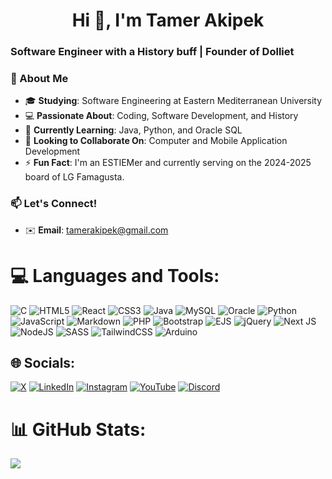<h1 align="center">Hi 👋, I'm Tamer Akipek</h1>
<h3 align="left">Software Engineer with a History buff | Founder of Dolliet</h3>

### 👋 About Me

- 🎓 **Studying**: Software Engineering at Eastern Mediterranean University
- 💻 **Passionate About**: Coding, Software Development, and History
- 🌱 **Currently Learning**: Java, Python, and Oracle SQL
- 🤝 **Looking to Collaborate On**: Computer and Mobile Application Development
- ⚡ **Fun Fact**: I'm an ESTIEMer and currently serving on the 2024-2025 board of LG Famagusta.

### 📫 Let's Connect!

- ✉️ **Email**: [tamerakipek@gmail.com](mailto:tamerakipek@gmail.com)

# 💻 Languages and Tools:

![C](https://img.shields.io/badge/c-%2300599C.svg?style=for-the-badge&logo=c&logoColor=white) ![HTML5](https://img.shields.io/badge/html5-%23E34F26.svg?style=for-the-badge&logo=html5&logoColor=white) ![React](https://img.shields.io/badge/react-%2320232a.svg?style=for-the-badge&logo=react&logoColor=%2361DAFB) ![CSS3](https://img.shields.io/badge/css3-%231572B6.svg?style=for-the-badge&logo=css3&logoColor=white) ![Java](https://img.shields.io/badge/java-%23ED8B00.svg?style=for-the-badge&logo=openjdk&logoColor=white) ![MySQL](https://img.shields.io/badge/mysql-4479A1.svg?style=for-the-badge&logo=mysql&logoColor=white) ![Oracle](https://img.shields.io/badge/Oracle-F80000?style=for-the-badge&logo=oracle&logoColor=white) ![Python](https://img.shields.io/badge/python-3670A0?style=for-the-badge&logo=python&logoColor=ffdd54) ![JavaScript](https://img.shields.io/badge/javascript-%23323330.svg?style=for-the-badge&logo=javascript&logoColor=%23F7DF1E) ![Markdown](https://img.shields.io/badge/markdown-%23000000.svg?style=for-the-badge&logo=markdown&logoColor=white) ![PHP](https://img.shields.io/badge/php-%23777BB4.svg?style=for-the-badge&logo=php&logoColor=white) ![Bootstrap](https://img.shields.io/badge/bootstrap-%238511FA.svg?style=for-the-badge&logo=bootstrap&logoColor=white) ![EJS](https://img.shields.io/badge/ejs-%23B4CA65.svg?style=for-the-badge&logo=ejs&logoColor=black) ![jQuery](https://img.shields.io/badge/jquery-%230769AD.svg?style=for-the-badge&logo=jquery&logoColor=white) ![Next JS](https://img.shields.io/badge/Next-black?style=for-the-badge&logo=next.js&logoColor=white) ![NodeJS](https://img.shields.io/badge/node.js-6DA55F?style=for-the-badge&logo=node.js&logoColor=white) ![SASS](https://img.shields.io/badge/SASS-hotpink.svg?style=for-the-badge&logo=SASS&logoColor=white) ![TailwindCSS](https://img.shields.io/badge/tailwindcss-%2338B2AC.svg?style=for-the-badge&logo=tailwind-css&logoColor=white) ![Arduino](https://img.shields.io/badge/-Arduino-00979D?style=for-the-badge&logo=Arduino&logoColor=white)

## 🌐 Socials:

[![X](https://img.shields.io/badge/X-black.svg?logo=X&logoColor=white)](https://x.com/tamerakipek) [![LinkedIn](https://img.shields.io/badge/LinkedIn-%230077B5.svg?logo=linkedin&logoColor=white)](https://linkedin.com/in/tamerakipek) [![Instagram](https://img.shields.io/badge/Instagram-%23E4405F.svg?logo=Instagram&logoColor=white)](https://instagram.com/tamerakipek) [![YouTube](https://img.shields.io/badge/YouTube-%23FF0000.svg?logo=YouTube&logoColor=white)](https://youtube.com/@dolliet) [![Discord](https://img.shields.io/badge/Discord-%237289DA.svg?logo=discord&logoColor=white)](https://discord.gg/https://discord.com/invite/tamerefe)

# 📊 GitHub Stats:

![](https://github-readme-stats.vercel.app/api/top-langs/?username=Tamerefe&theme=transparent&hide_border=true&include_all_commits=true&count_private=true&layout=compact)

<!-- Proudly created with GPRM ( https://gprm.itsvg.in ) -->
